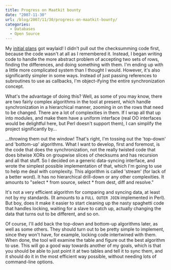 ```yaml
---
title: Progress on Maatkit bounty
date: "2007-11-30"
url: /blog/2007/11/30/progress-on-maatkit-bounty/
categories:
  - Databases
  - Open Source
---
```

My [initial plans](/blog/2007/11/29/maatkit-bounty-begins-tomorrow/) got waylaid! I didn't pull out the checksumming code first, because the code wasn't at all as I remembered it. Instead, I began writing code to handle the more abstract problem of accepting two sets of rows, finding the differences, and doing something with them. I'm ending up with a little more complicated system than I thought I would. However, it's also significantly simpler in some ways. Instead of just passing references to subroutines to use as callbacks, I'm object-ifying the entire synchronization concept.

What's the advantage of doing this? Well, as some of you may know, there are two fairly complex algorithms in the tool at present, which handle synchronization in a hierarchical manner, zooming in on the rows that need to be changed. There are a lot of complexities in them. If I wrap all that up into modules, and make them have a uniform interface (real OO interfaces would be delightful here, but Perl doesn't support them), I can simplify the project significantly by...

...throwing them out the window! That's right, I'm tossing out the 'top-down' and 'bottom-up' algorithms. What I want to develop, first and foremost, is the code that does the synchronization, not the really twisted code that does bitwise XORs on groupwise slices of checksums and has recursion and all that stuff. So I decided on a generic data-syncing interface, and wrote the simplest possible implementation of that, which I'm going to use to help me deal with complexity. This algorithm is called 'stream' (for lack of a better word). It has no hierarchical drill-down or any other complexities. It amounts to "select \* from source, select \* from dest, diff and resolve."

It's not a very efficient algorithm for comparing and syncing data, at least not by my standards. (It amounts to a `FULL OUTER JOIN` implemented in Perl). But boy, does it make it easier to start cleaning up the nasty spaghetti code that handles locking, waiting for a slave to catch up, actually changing the data that turns out to be different, and so on.

Of course, I'll add back the top-down and bottom-up algorithms later, as well as some others. They should turn out to be pretty simple to implement, since they won't have, for example, locking code intertwined with them. When done, the tool will examine the table and figure out the best algorithm to use. This will go a good way towards another of my goals, which is that you should be able to just point it at two tables and tell it to sync them, and it should do it in the most efficient way possible, without needing lots of command-line options.


